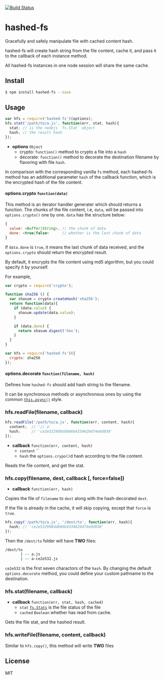 [![Build Status](https://travis-ci.org/kaelzhang/node-hashed-fs.svg?branch=master)](https://travis-ci.org/kaelzhang/node-hashed-fs)
<!-- optional npm version
[![NPM version](https://badge.fury.io/js/hashed-fs.svg)](http://badge.fury.io/js/hashed-fs)
-->
<!-- optional npm downloads
[![npm module downloads per month](http://img.shields.io/npm/dm/hashed-fs.svg)](https://www.npmjs.org/package/hashed-fs)
-->
<!-- optional dependency status
[![Dependency Status](https://david-dm.org/kaelzhang/node-hashed-fs.svg)](https://david-dm.org/kaelzhang/node-hashed-fs)
-->

# hashed-fs

Gracefully and safely manipulate file with cached content hash. 

hashed-fs will create hash string from the file content, cache it, and pass it to the callback of each instance method.

All hashed-fs instances in one node session will share the same cache.

## Install

```sh
$ npm install hashed-fs --save
```

## Usage

```js
var hfs = require('hashed-fs')(options);
hfs.stat('/path/to/a.js', function(err, stat, hash){
  stat; // is the nodejs `fs.Stat` object
  hash; // the result hash
});
```

- **options** `Object`
  - crypto: `function()` method to crypto a file into a `hash`
  - decorate: `function()` method to decorate the destination filename by flavoring with file `hash`.

In comparison with the corresponding vanilla `fs` method, each hashed-fs method has an additional parameter `hash` of the callback function, which is the encrypted hash of the file content.

#### options.crypto `function(data)`

This method is an iterator handler generater which should returns a function.
The chunks of the file content, i.e, `data`, will be passed into `options.crypto()` one by one. `data` has the structure below:

```js
{
  value: <Buffer|String>, // the chunk of data
  done: <true|false>      // whether is the last chunk of data
}
```

If `data.done` is `true`, it means the last chunk of data received, and the `options.crypto` should return the encrypted result.

By default, it encrypts the file content using md5 algorithm, but you could specify it by yourself.

For example, 
```js
var crypto = require('crypto');

function sha256 () {
  var shasum = crypto.createHash('sha256');
  return function(data){
    if (data.value) {
      shasum.update(data.value);
    }

    if (data.done) {
      return shasum.digest('hex');
    }
  }
}

var hfs = require('hashed-fs')({
  crypto: sha256
});
```

#### options.decorate `function(filename, hash)`

Defines how `hashed-fs` should add hash string to the filename.

It can be synchronous methods or asynchronous ones by using the common [`this.async()`](https://www.npmjs.com/package/wrap-as-async) style.

### hfs.readFile(filename, callback)

```js
hfs.readFile('/path/to/a.js', function(err, content, hash){
  content;  // '// a'
  hash;     // 'ce2e532998ddb06b4334620d74e0d938'
});
```

- **callback** `function(err, content, hash)`
  - `content` ``
  - `hash` the `options.crypo()`d hash according to the file content.

Reads the file content, and get the stat.

### hfs.copy(filename, dest, callback [, force=false])

- **callback** `function(err, hash)`

Copies the file of `filename` to `dest` along with the hash-decorated `dest`.

If the file is already in the cache, it will skip copying, except that `force` is `true`.

```js
hfs.copy('/path/to/a.js', '/dest/to', function(err, hash){
  hash; // 'ce2e532998ddb06b4334620d74e0d938'
});
```

Then the `/dest/to` folder will have **TWO** files:

```sh
/dest/to
       | -- a.js
       | -- a-ce2e532.js
```

`ce2e532` is the first seven charactors of the `hash`. By changing the default `options.decorate` method, you could define your custom pathname to the destination.


### hfs.stat(filename, callback)

- **callback** `function(err, stat, hash, cached)`
  - `stat` [`fs.Stats`](https://nodejs.org/api/fs.html#fs_class_fs_stats) is the file status of the file
  - `cached` `Boolean` whether has read from cache.

Gets the file stat, and the hashed result.


### hfs.writeFile(filename, content, callback)

Similar to `hfs.copy()`, this method will write **TWO** files


## License

MIT
